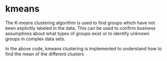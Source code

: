 # kmeans


The K-means clustering algorithm is used to find groups which have not been explicitly labeled in the data. This can be used to confirm business assumptions about what types of groups exist or to identify unknown groups in complex data sets.

In the above code, kmeans clustering is implemented to understand how to find the mean of the different clusters

